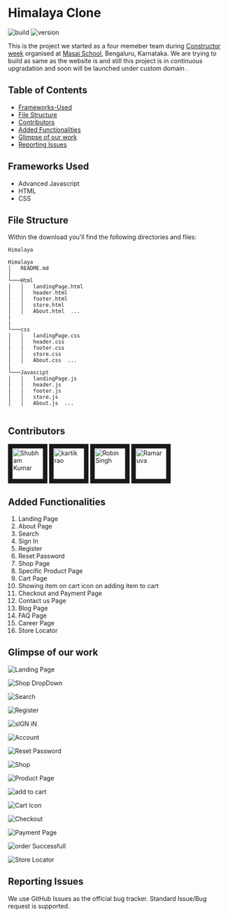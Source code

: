 # Himalaya Clone

![build](https://img.shields.io/travis/USER/REPO.svg) ![version](https://img.shields.io/badge/version-1.0.0-blue.svg)  
<!--- ![Product Presentation Image](public/cover.png) --> 
This is the project we started as a four memeber team  during [Constructor week](https://buffer.com/) organised at [Masai School](https://www.masaischool.com/), Bengaluru, Karnataka. We are trying to build as same as the website is and  still this project is in continuous upgradation and soon will be launched under custom domain .
## Table of Contents

* [Frameworks-Used](#frameworks-used)
* [File Structure](#file-structure)
* [Contributors](#contributors)
* [Added Functionalities](#added-functionalities)
* [Glimpse of our work](#glimpse-of-our-work)
* [Reporting Issues](#reporting-issues)

## Frameworks Used

* Advanced Javascript
* HTML
* CSS

## File Structure
Within the download you'll find the following directories and files:

```
Himalaya

Himalaya
│   README.md 
│
└───Html
│   │   landingPage.html
│   │   header.html
|   |   footer.html
│   │   store.html
│   │   About.html  ...
|              
|    
└───css
│   │   landingPage.css
│   │   header.css
|   |   footer.css
│   │   store.css
│   │   About.css  ...
|
└───Javascipt
│   │   landingPage.js
│   │   header.js
|   |   footer.js
│   │   store.js
│   │   About.js  ...


```

## Contributors

<a href="../../../../shubham007kumar" target="_blank"><img src="https://avatars1.githubusercontent.com/u/34106521?s=460&v=4" alt="Shubham Kumar" width="70" height="70" border="10" /></a> 
<a href="../../../../rao-kartik" target="_blank"><img src="https://avatars.githubusercontent.com/u/77038631?s=400&v=4" alt="kartik rao" width="70" height="70" border="10" /></a>
<a href="../../../../Rskamra002" target="_blank"><img src="https://avatars.githubusercontent.com/u/77038700?s=400&u=6f206ea33b1382c7f905b736741d0f5ef72ae0de&v=4" alt="Robin Singh" width="70" height="70" border="10" /></a> 
<a href="../../../../Ramaruva" target="_blank"><img src="https://avatars.githubusercontent.com/u/64008831?s=400&v=4" alt="Ramaruva" width="70" height="70" border="10" /></a>

## Added Functionalities
1. Landing Page
2. About Page
3. Search
4. Sign In
5. Register
6. Reset Password
7. Shop Page
8. Specific Product Page
9. Cart Page
10. Showing item on cart icon on adding item to cart
11. Checkout and Payment Page
12. Contact us Page
13. Blog Page
14. FAQ Page
15. Career Page
16. Store Locator

## Glimpse of our work

![Landing Page](https://user-images.githubusercontent.com/77038631/111079832-d3471c80-8521-11eb-9918-e8ff98fa9dba.jpg)

![Shop DropDown](https://user-images.githubusercontent.com/77038631/111079859-ee199100-8521-11eb-838a-75a59491dcac.jpg)

![Search](https://user-images.githubusercontent.com/77038631/111079870-fb368000-8521-11eb-8999-6731e09c097e.jpg)

![Register](https://user-images.githubusercontent.com/77038631/111079920-2a4cf180-8522-11eb-9684-53db13df4547.jpg)

![sIGN iN](https://user-images.githubusercontent.com/77038631/111079901-173a2180-8522-11eb-92d8-2e41f660c9e2.png)

![Account](https://user-images.githubusercontent.com/77038631/111080000-74ce6e00-8522-11eb-9f59-f54341b51ab9.jpg)

![Reset Password](https://user-images.githubusercontent.com/77038631/111079926-333dc300-8522-11eb-942a-15fd1515beac.jpg)

![Shop](https://user-images.githubusercontent.com/77038631/111079933-3df85800-8522-11eb-8d22-24fb95191ef7.jpg)

![Product Page](https://user-images.githubusercontent.com/77038631/111079953-50729180-8522-11eb-8759-75bcd0491139.jpg)

![add to cart](https://user-images.githubusercontent.com/77038631/111079968-5ec0ad80-8522-11eb-923e-cb66af59faf7.png)

![Cart Icon](https://user-images.githubusercontent.com/77038631/111079991-697b4280-8522-11eb-9de9-f35ec41ba6b2.jpg)

![Checkout](https://user-images.githubusercontent.com/77038631/111080023-84e64d80-8522-11eb-93a3-4980d4a6a656.jpg)

![Payment Page](https://user-images.githubusercontent.com/77038631/111080030-90397900-8522-11eb-9aa2-030d5dbbdb8d.jpg)

![order Successfull](https://user-images.githubusercontent.com/77038631/111080038-97f91d80-8522-11eb-90f9-ef6ff75fc64d.png)

![Store Locator](https://user-images.githubusercontent.com/77038631/111080048-a0e9ef00-8522-11eb-8a67-b90d43e212c8.jpg)

## Reporting Issues

We use GitHub Issues as the official bug tracker. Standard Issue/Bug request is supported.
